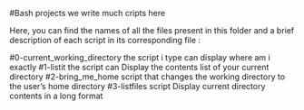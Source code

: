 #Bash projects
we write much cripts here

Here, you can find the names of all the files present in this folder and a brief description of each script in its corresponding file :

#0-current_working_directory
the script i type can display where am i exactly
#1-listit
the script can Display the contents list of your current directory
#2-bring_me_home
script that changes the working directory to the user’s home directory
#3-listfiles
script Display current directory contents in a long format
